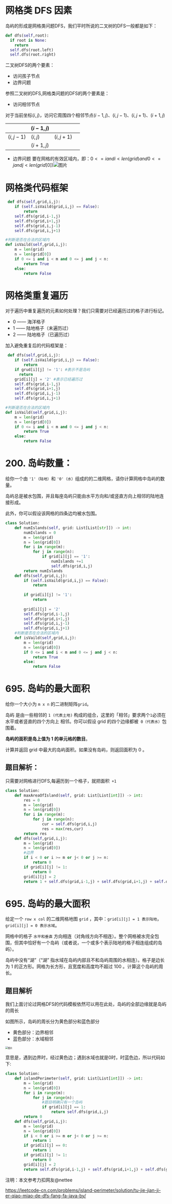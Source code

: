 # 网格类 DFS 因素

岛屿的形成是网格类问题DFS，我们平时所说的二叉树的DFS一般都是如下：

```python
def dfs(self,root):
  if root is None:
    return
  self.dfs(root.left)
  self.dfs(root.right)
```

二叉树DFS的两个要素：

- 访问孩子节点
- 边界问题

参照二叉树的DFS,网格类问题的DFS的两个要素是：

- 访问相邻节点

对于当前坐标$(i,j)$，访问它周围四个相邻节点$(i-1,j)、(i,j-1)、(i,j+1) 、(i+1,j)$

|           | $(i-1,j)$ |           |      |
| :-------- | :-------- | :-------- | :--- |
| $(i,j-1)$ | $(i ,j)$  | $(i,j+1)$ |      |
|           | $(i+1,j)$ |           |      |

- 边界问题 要在网格的有效区域内，即：$0 <= i and i < len(grid) and 0 <= j and j < len(grid[0])$![图片](https://mmbiz.qpic.cn/mmbiz_png/cmN2YSn1Wog8HfhP4c2xUW45bAg6AqQZvPK4p2NyeBwOMIn55tCIickFgh0icOkpIJNibn5iabEYZYC3OnWiaCbVpEQ/640?wx_fmt=png&wxfrom=5&wx_lazy=1&wx_co=1)

# 网格类代码框架

```python
 def dfs(self,grid,i,j):
    if (self.isVaild(grid,i,j) == False):
        return
    self.dfs(grid,i-1,j)
    self.dfs(grid,i+1,j)
    self.dfs(grid,i,j-1)
    self.dfs(grid,i,j+1)

#判断是否在合法的区域内
def isVaild(self,grid,i,j):
    m = len(grid)
    n = len(grid[0])
    if 0 <= i and i < m and 0 <= j and j < n:
        return True
    else:
        return False
```

# 网格类重复遍历

对于遍历中重复遍历的元素如何处理？我们只需要对已经遍历过的格子进行标记。

- 0 —— 海洋格子
- 1 —— 陆地格子（未遍历过）
- 2 —— 陆地格子（已遍历过）

加入避免重复后的代码框架是：

```python
 def dfs(self,grid,i,j):
    if (self.isVaild(grid,i,j) == False):
        return
    if grud[i][j] != '1': #表示不是岛屿
      return
    grid[i][j] = '2' #表示已经遍历过
    self.dfs(grid,i-1,j)
    self.dfs(grid,i+1,j)
    self.dfs(grid,i,j-1)
    self.dfs(grid,i,j+1)

#判断是否在合法的区域内
def isVaild(self,grid,i,j):
    m = len(grid)
    n = len(grid[0])
    if 0 <= i and i < m and 0 <= j and j < n:
        return True
    else:
        return False
```

# 200. 岛屿数量：

给你一个由 `'1'（陆地）`和 `'0'（水）`组成的的二维网格，请你计算网格中岛屿的数量。

岛屿总是被水包围，并且每座岛屿只能由水平方向和/或竖直方向上相邻的陆地连接形成。

此外，你可以假设该网格的四条边均被水包围。

```python
class Solution:
    def numIslands(self, grid: List[List[str]]) -> int:
        numIslands = 0
        m = len(grid)
        n = len(grid[0])
        for i in range(m):
            for j in range(n):
                if grid[i][j] == '1':
                    numIslands +=1
                    self.dfs(grid,i,j)
        return numIslands
    def dfs(self,grid,i,j):
        if (self.isVaild(grid,i,j) == False):
            return
            
        if grid[i][j] != '1':
            return
        
        grid[i][j] = '2'
        self.dfs(grid,i-1,j)
        self.dfs(grid,i+1,j)
        self.dfs(grid,i,j-1)
        self.dfs(grid,i,j+1)
    #判断是否在合法的区域内
    def isVaild(self,grid,i,j):
        m = len(grid)
        n = len(grid[0])
        if 0 <= i and i < m and 0 <= j and j < n:
            return True
        else:
            return False
```

# 695. 岛屿的最大面积

给你一个大小为 `m x n` 的二进制矩阵`grid`。

岛屿 是由一些相邻的 `1 (代表土地)` 构成的组合，这里的「相邻」要求两个`1`必须在 水平或者竖直的四个方向上 相邻。你可以假设 grid 的四个边缘都被` 0（代表水）`包围着。

**岛屿的面积是岛上值为 1 的单元格的数目**。

计算并返回 grid 中最大的岛屿面积。如果没有岛屿，则返回面积为 0 。

## 题目解析：

只需要对网格进行DFS,每遍历到一个格子，就把面积` +1`

```python
class Solution:
    def maxAreaOfIsland(self, grid: List[List[int]]) -> int:
        res = 0
        m = len(grid)
        n = len(grid[0])
        for i in range(m):
            for j in range(n):
                cur = self.dfs(grid,i,j)
                res = max(res,cur)
        return res
    def dfs(self,grid,i,j):
        m = len(grid)
        n = len(grid[0])
        #边界
        if i < 0 or i >= m or j< 0 or j >= n:
            return 0
        if grid[i][j] != 1:
            return 0
        grid[i][j] = 2
        return 1 + self.dfs(grid,i-1,j) + self.dfs(grid,i+1,j) + self.dfs(grid,i,j-1) + self.dfs(grid,i,j+1)
```

# 695. 岛屿的最大面积

给定一个 `row x col` 的二维网格地图 `grid` ，其中：`grid[i][j] = 1 表示陆地`， `grid[i][j] = 0 表示水域`。

网格中的格子 `水平和垂直` 方向相连（对角线方向不相连）。整个网格被水完全包围，但其中恰好有一个岛屿（或者说，一个或多个表示陆地的格子相连组成的岛屿）。

岛屿中没有“湖”（“湖” 指水域在岛屿内部且不和岛屿周围的水相连）。格子是边长为 1 的正方形。网格为长方形，且宽度和高度均不超过 100 。计算这个岛屿的周长。

## 题目解析

我们上面讨论过网格DFS的代码模板依然可以用在此处，岛屿的全部边缘就是岛屿的周长

如图所示，岛屿的周长分为黄色部分和蓝色部分

- 黄色部分：边界相邻
- 蓝色部分：水域相邻

<img src="https://mmbiz.qpic.cn/mmbiz_png/cmN2YSn1Wog8HfhP4c2xUW45bAg6AqQZrDHZUCEvC2iclMWDuqHVfk506ib9nqKrSaxo61Dv85Td9bMibQDzSicrTQ/640?wx_fmt=png&wxfrom=5&wx_lazy=1&wx_co=1" alt="图片" style="zoom:50%;" />

意思是，遇到边界时，经过黄色边；遇到水域也就是0时，时蓝色边，所以代码如下:

```python
class Solution:
    def islandPerimeter(self, grid: List[List[int]]) -> int:
        m = len(grid)
        n = len(grid[0])
        for i in range(m):
            for j in range(n):
                #题目明确只有一个岛屿
                if grid[i][j] == 1:
                    return self.dfs(grid,i,j)
        return 0
    def dfs(self,grid,i,j):
        m = len(grid)
        n = len(grid[0])
        if i < 0 or i >= m or j< 0 or j >= n:
            return 1
        if grid[i][j] == 0:
            return 1
        if grid[i][j] != 1:
            return 0
        grid[i][j] = 2
        return self.dfs(grid,i-1,j) + self.dfs(grid,i+1,j) + self.dfs(grid,i,j-1) + self.dfs(grid,i,j+1)
```

注明：本文参考力扣网友@nettee

https://leetcode-cn.com/problems/island-perimeter/solution/tu-jie-jian-ji-er-qiao-miao-de-dfs-fang-fa-java-by/
